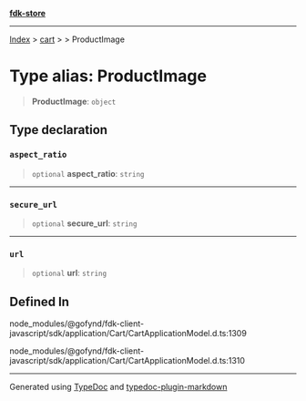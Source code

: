 [**fdk-store**](../../../README.md)
***

[Index](../../../API.md) > [cart](../../README.md) > [<internal>](../README.md) > ProductImage

# Type alias: ProductImage

> **ProductImage**: `object`

## Type declaration

### `aspect_ratio`

> `optional` **aspect\_ratio**: `string`

***

### `secure_url`

> `optional` **secure\_url**: `string`

***

### `url`

> `optional` **url**: `string`

## Defined In

node\_modules/@gofynd/fdk-client-javascript/sdk/application/Cart/CartApplicationModel.d.ts:1309

node\_modules/@gofynd/fdk-client-javascript/sdk/application/Cart/CartApplicationModel.d.ts:1310

***
Generated using [TypeDoc](https://typedoc.org/) and [typedoc-plugin-markdown](https://www.npmjs.com/package/typedoc-plugin-markdown)
